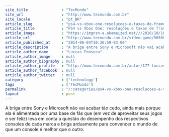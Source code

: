 ```yaml
---
site_title               : "TecMundo"
site_url                 : "http://www.tecmundo.com.br"
site_locale              : "pt_BR"
article_slug             : "ps4-vs-xbox-one-resolucoes-e-taxas-de-frames-por-segundo-tabela"
article_title            : "PS4 vs Xbox One: resoluções e taxas de frames por segundo [tabela]"
article_image            : "https://imgnzn-a.akamaized.net///2016/10/10/10143206730150-t1200x480.jpg"
article_url              : "http://www.tecmundo.com.br/video-game/56506-ps4-vs-xbox-one-resolucoes-taxas-frames-segundo-tabela.htm"
article_published_at     : "2014-06-04T10:36:59-03:00"
article_description      : "A briga entre Sony e Microsoft não vai acabar tão cedo, ainda mais porque ela é alimentada por uma base de fãs que (em vez de aproveitar seus jogos e ser feliz) leva em conta a questão do desempenho dos respectivos consoles de cada marca e briga arduamente para convencer o mundo de que um console é melhor que o outro."
article_author_name      : "Luccas Fonseca"
article_author_image     : null
article_author_biography : null
article_author_profile   : "http://www.tecmundo.com.br/autor/177-luccas-fonseca/"
article_author_facebook  : null
article_author_twitter   : null
category                 : ['technology']
tags                     : ['TecMundo']
permalink                : "/:categories/ps4-vs-xbox-one-resolucoes-e-taxas-de-frames-por-segundo-tabela/"
layout                   : post
---
```


A briga entre Sony e Microsoft não vai acabar tão cedo, ainda mais porque ela é alimentada por uma base de fãs que (em vez de aproveitar seus jogos e ser feliz) leva em conta a questão do desempenho dos respectivos consoles de cada marca e briga arduamente para convencer o mundo de que um console é melhor que o outro.
